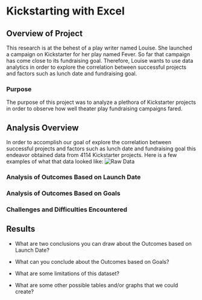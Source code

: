 # Kickstarting with Excel

## Overview of Project
This research is at the behest of a play writer named Louise. She launched a campaign on Kickstarter for her play named Fever. So far that campaign has come close to its fundraising goal. Therefore, Louise wants to use data analytics in order to explore the correlation between successful projects and factors such as lunch date and fundraising goal.

### Purpose
The purpose of this project was to analyze a plethora of Kickstarter projects in order to observe how well theater play fundraising campaigns fared. 

## Analysis Overview
In order to accomplish our goal of explore the correlation between successful projects and factors such as lunch date and fundraising goal this endeavor obtained data from 4114 Kickstarter projects. Here is a few examples of what that data looked like:
![Raw Data](https://user-images.githubusercontent.com/71234992/93292790-389c9980-f79b-11ea-9ace-11372712aa4b.PNG)

### Analysis of Outcomes Based on Launch Date

### Analysis of Outcomes Based on Goals

### Challenges and Difficulties Encountered

## Results

- What are two conclusions you can draw about the Outcomes based on Launch Date?

- What can you conclude about the Outcomes based on Goals?

- What are some limitations of this dataset?

- What are some other possible tables and/or graphs that we could create?

